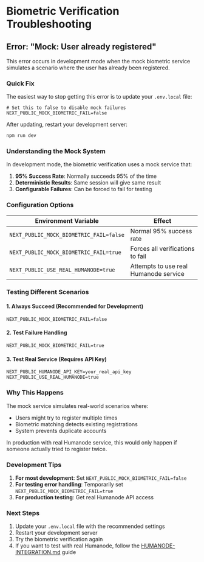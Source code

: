# Biometric Verification Troubleshooting

## Error: "Mock: User already registered"

This error occurs in development mode when the mock biometric service simulates a scenario where the user has already been registered.

### Quick Fix

The easiest way to stop getting this error is to update your `.env.local` file:

```env
# Set this to false to disable mock failures
NEXT_PUBLIC_MOCK_BIOMETRIC_FAIL=false
```

After updating, restart your development server:
```bash
npm run dev
```

### Understanding the Mock System

In development mode, the biometric verification uses a mock service that:

1. **95% Success Rate**: Normally succeeds 95% of the time
2. **Deterministic Results**: Same session will give same result
3. **Configurable Failures**: Can be forced to fail for testing

### Configuration Options

| Environment Variable | Effect |
|---------------------|--------|
| `NEXT_PUBLIC_MOCK_BIOMETRIC_FAIL=false` | Normal 95% success rate |
| `NEXT_PUBLIC_MOCK_BIOMETRIC_FAIL=true` | Forces all verifications to fail |
| `NEXT_PUBLIC_USE_REAL_HUMANODE=true` | Attempts to use real Humanode service |

### Testing Different Scenarios

#### 1. Always Succeed (Recommended for Development)
```env
NEXT_PUBLIC_MOCK_BIOMETRIC_FAIL=false
```

#### 2. Test Failure Handling
```env
NEXT_PUBLIC_MOCK_BIOMETRIC_FAIL=true
```

#### 3. Test Real Service (Requires API Key)
```env
NEXT_PUBLIC_HUMANODE_API_KEY=your_real_api_key
NEXT_PUBLIC_USE_REAL_HUMANODE=true
```

### Why This Happens

The mock service simulates real-world scenarios where:
- Users might try to register multiple times
- Biometric matching detects existing registrations
- System prevents duplicate accounts

In production with real Humanode service, this would only happen if someone actually tried to register twice.

### Development Tips

1. **For most development**: Set `NEXT_PUBLIC_MOCK_BIOMETRIC_FAIL=false`
2. **For testing error handling**: Temporarily set `NEXT_PUBLIC_MOCK_BIOMETRIC_FAIL=true`
3. **For production testing**: Get real Humanode API access

### Next Steps

1. Update your `.env.local` file with the recommended settings
2. Restart your development server
3. Try the biometric verification again
4. If you want to test with real Humanode, follow the [HUMANODE-INTEGRATION.md](./HUMANODE-INTEGRATION.md) guide
